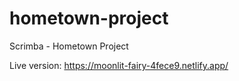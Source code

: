 # hometown-project
Scrimba - Hometown Project

Live version: https://moonlit-fairy-4fece9.netlify.app/
